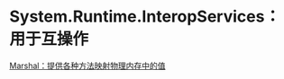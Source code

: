 # System.Runtime.InteropServices：用于互操作
[Marshal：提供各种方法映射物理内存中的值](./Marshal%EF%BC%9A%E6%8F%90%E4%BE%9B%E5%90%84%E7%A7%8D%E6%96%B9%E6%B3%95%E6%98%A0%E5%B0%84%E7%89%A9%E7%90%86%E5%86%85%E5%AD%98%E4%B8%AD%E7%9A%84%E5%80%BC/index.md)
